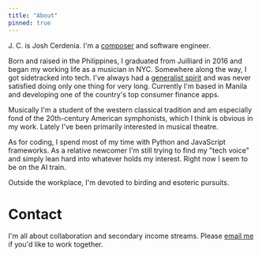 ```yaml
---
title: "About"
pinned: true
---
```


J. C. is Josh Cerdenia. I'm a [composer](https://www.youtube.com/watch?v=xnmJFpS1x34) and software engineer.

Born and raised in the Philippines, I graduated from Juilliard in 2016 and began my working life as a musician in NYC. Somewhere along the way, I got sidetracked into tech. I've always had a [generalist spirit](/chatgpt-conversations/1) and was never satisfied doing only one thing for very long. Currently I'm based in Manila and developing one of the country's top consumer finance apps.

Musically I'm a student of the western classical tradition and am especially fond of the 20th-century American symphonists, which I think is obvious in my work. Lately I've been primarily interested in musical theatre.

As for coding, I spend most of my time with Python and JavaScript frameworks. As a relative newcomer I'm still trying to find my "tech voice" and simply lean hard into whatever holds my interest. Right now I seem to be on the AI train.

Outside the workplace, I'm devoted to birding and esoteric pursuits.

# Contact

I'm all about collaboration and secondary income streams. Please [email me](mailto:joshua@cerdenia.com) if you'd like to work together.
